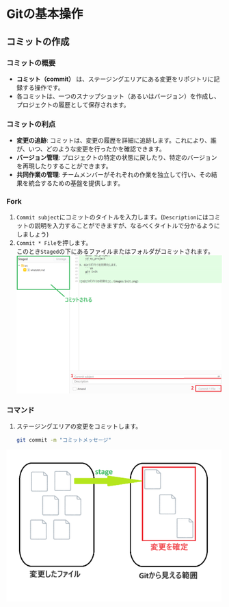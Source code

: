 # Gitの基本操作
## コミットの作成
### コミットの概要
- **コミット（commit）** は、ステージングエリアにある変更をリポジトリに記録する操作です。
- 各コミットは、一つのスナップショット（あるいはバージョン）を作成し、プロジェクトの履歴として保存されます。

### コミットの利点
- **変更の追跡**: コミットは、変更の履歴を詳細に追跡します。これにより、誰が、いつ、どのような変更を行ったかを確認できます。
- **バージョン管理**: プロジェクトの特定の状態に戻したり、特定のバージョンを再現したりすることができます。
- **共同作業の管理**: チームメンバーがそれぞれの作業を独立して行い、その結果を統合するための基盤を提供します。

### Fork
1. `Commit subject`にコミットのタイトルを入力します。(`Description`にはコミットの説明を入力することができますが、なるべくタイトルで分かるようにしましょう)
2. `Commit * File`を押します。\
このとき`Staged`の下にあるファイルまたはフォルダがコミットされます。
![Fork-commit](./images/fork/commit.png)

### コマンド
1. ステージングエリアの変更をコミットします。
    ```sh
    git commit -m "コミットメッセージ"
    ```
![Commit](./images/commit.png)
